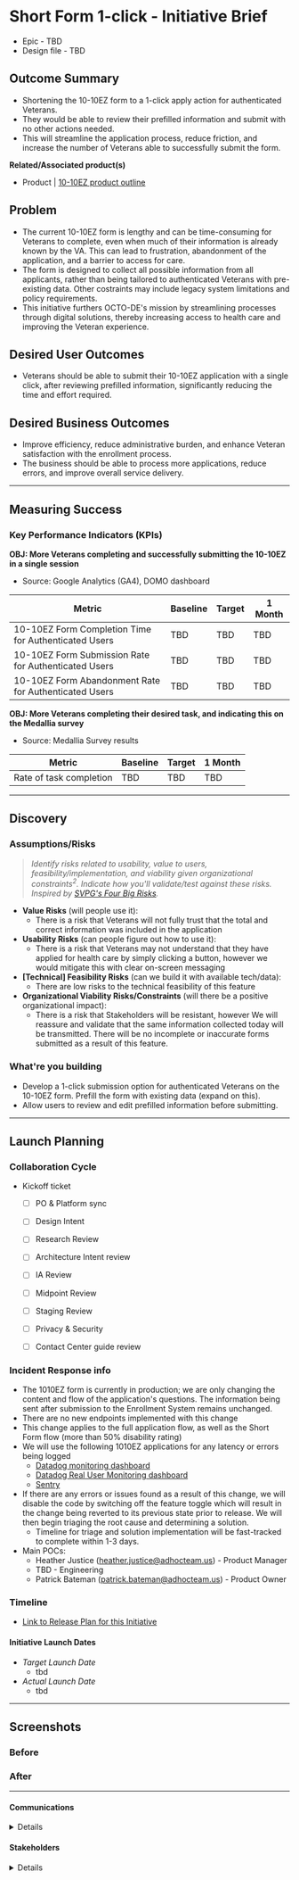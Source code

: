 # Short Form 1-click - Initiative Brief
- Epic - TBD
- Design file - TBD

## Outcome Summary
* Shortening the 10-10EZ form to a 1-click apply action for authenticated Veterans.
* They would be able to review their prefilled information and submit with no other actions needed.
* This will streamline the application process, reduce friction, and increase the number of Veterans able to successfully submit the form.

**Related/Associated product(s)**
- Product | [10-10EZ product outline](https://github.com/department-of-veterans-affairs/va.gov-team/blob/master/products/health-care/application/va-application/10-10EZ%20Health%20Care%20Application%20Product%20Outline.md)

## Problem
- The current 10-10EZ form is lengthy and can be time-consuming for Veterans to complete, even when much of their information is already known by the VA. This can lead to frustration, abandonment of the application, and a barrier to access for care. 
- The form is designed to collect all possible information from all applicants, rather than being tailored to authenticated Veterans with pre-existing data. Other costraints may include legacy system limitations and policy requirements.
- This initiative furthers OCTO-DE's mission by streamlining processes through digital solutions, thereby increasing access to health care and improving the Veteran experience.

## Desired User Outcomes
- Veterans should be able to submit their 10-10EZ application with a single click, after reviewing prefilled information, significantly reducing the time and effort required.


## Desired Business Outcomes
- Improve efficiency, reduce administrative burden, and enhance Veteran satisfaction with the enrollment process.
- The business should be able to process more applications, reduce errors, and improve overall service delivery.


---
## Measuring Success

### Key Performance Indicators (KPIs)

**OBJ: More Veterans completing and successfully submitting the 10-10EZ in a single session**
- Source: Google Analytics (GA4), DOMO dashboard

| Metric| Baseline | Target | 1 Month|
|-------| ------- | ------- | -------|
|10-10EZ Form Completion Time for Authenticated Users | TBD | TBD | TBD|
|10-10EZ Form Submission Rate for Authenticated Users | TBD | TBD | TBD|
|10-10EZ Form Abandonment Rate for Authenticated Users | TBD | TBD | TBD|

**OBJ: More Veterans completing their desired task, and indicating this on the Medallia survey**
- Source: Medallia Survey results

| Metric| Baseline | Target | 1 Month|
|-------| ------- | ------- | -------|
|Rate of task completion | TBD | TBD | TBD|
---

## Discovery
### Assumptions/Risks
> *Identify risks related to usability, value to users, feasibility/implementation, and viability given organizational constraints<sup>2</sup>. 
> Indicate how you'll validate/test against these risks. Inspired by [SVPG's Four Big Risks](https://www.svpg.com/four-big-risks/).*

- **Value Risks** (will people use it): 
  - There is a risk that Veterans will not fully trust that the total and correct information was included in the application
- **Usability Risks** (can people figure out how to use it):
  - There is a risk that Veterans may not understand that they have applied for health care by simply clicking a button, however we would mitigate this with clear on-screen messaging
- **[Technical] Feasibility Risks** (can we build it with available tech/data):
  - There are low risks to the technical feasibility of this feature  
- **Organizational Viability Risks/Constraints** (will there be a positive organizational impact):
  - There is a risk that Stakeholders will be resistant, however We will reassure and validate that the same information collected today will be transmitted.  There will be no incomplete or inaccurate forms submitted as a result of this feature.

### What're you building
- Develop a 1-click submission option for authenticated Veterans on the 10-10EZ form. Prefill the form with existing data (expand on this). 
- Allow users to review and edit prefilled information before submitting.

--- 

## Launch Planning
### Collaboration Cycle

- Kickoff ticket
   - [ ] PO & Platform sync
   - [ ] Design Intent
   - [ ]  Research Review
   - [ ]  Architecture Intent review
   - [ ]  IA Review
   - [ ]  Midpoint Review
   - [ ]  Staging Review
   - [ ]  Privacy & Security
   - [ ]  Contact Center guide review


### Incident Response info
- The 1010EZ form is currently in production; we are only changing the content and flow of the application's questions.  The information being sent after submission to the Enrollment System remains unchanged.
- There are no new endpoints implemented with this change
- This change applies to the full application flow, as well as the Short Form flow (more than 50% disability rating) 
- We will use the following 1010EZ applications for any latency or errors being logged
     - [Datadog monitoring dashboard](https://app.datadoghq.com/dashboard/8it-wik-f5q/vsa-1010-team)
     - [Datadog Real User Monitoring dashboard](https://vagov.ddog-gov.com/rum/performance-monitoring?query=%40application.id%3A9d5155fd-8623-4bc9-8580-ad8ec2cdd7fa&from_ts=1687971959215&to_ts=1688058359215&live=true)
     - [Sentry](http://sentry.vfs.va.gov/organizations/vsp/issues/)
- If there are any errors or issues found as a result of this change, we will disable the code by switching off the feature toggle which will result in the change being reverted to its previous state prior to release.  We will then begin triaging the root cause and determining a solution.
     - Timeline for triage and solution implementation will be fast-tracked to complete within 1-3 days.
- Main POCs:
     - Heather Justice (heather.justice@adhocteam.us) - Product Manager
     - TBD - Engineering
     - Patrick Bateman (patrick.bateman@adhocteam.us) - Product Owner

### Timeline 

* [Link to Release Plan for this Initiative](TBD)

#### Initiative Launch Dates
- *Target Launch Date*
  - tbd
- *Actual Launch Date* 
  - tbd

---
   
## Screenshots

### Before

### After

---

#### Communications

<details>

- Team Name: 10-10  Health Apps
- GitHub Label(s): 1010-team
- Slack channel:  1010-health-apps
- Product POCs: Heather Justice

</details>


#### Stakeholders
<details>
  
- Office/Department: OCTO-DE
- Contact(s): Patrick Bateman, Lauren Alexanderson
 
</details>

